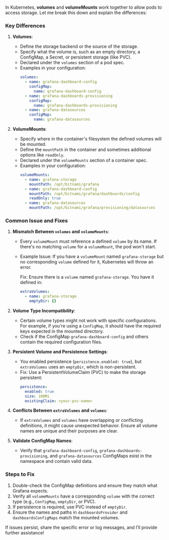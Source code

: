In Kubernetes, **volumes** and **volumeMounts** work together to allow pods to access storage. Let me break this down and explain the differences:

### Key Differences

1. **Volumes**:
   - Define the storage backend or the source of the storage.
   - Specify what the volume is, such as an empty directory, a ConfigMap, a Secret, or persistent storage (like PVC).
   - Declared under the `volumes` section of a pod spec.
   - Examples in your configuration:
     ```yaml
     volumes:
       - name: grafana-dashboard-config
         configMap:
           name: grafana-dashboard-config
       - name: grafana-dashboards-provisioning
         configMap:
           name: grafana-dashboards-provisioning
       - name: grafana-datasources
         configMap:
           name: grafana-datasources
     ```

2. **VolumeMounts**:
   - Specify where in the container's filesystem the defined volumes will be mounted.
   - Define the `mountPath` in the container and sometimes additional options like `readOnly`.
   - Declared under the `volumeMounts` section of a container spec.
   - Examples in your configuration:
     ```yaml
     volumeMounts:
       - name: grafana-storage
         mountPath: /opt/bitnami/grafana
       - name: grafana-dashboard-config
         mountPath: /opt/bitnami/grafana/dashboards/config
         readOnly: true
       - name: grafana-datasources
         mountPath: /opt/bitnami/grafana/provisioning/datasources
     ```

### Common Issue and Fixes
1. **Mismatch Between `volumes` and `volumeMounts`**:
   - Every `volumeMount` must reference a defined `volume` by its name. If there's no matching `volume` for a `volumeMount`, the pod won't start.
   - Example Issue:
     If you have a `volumeMount` named `grafana-storage` but no corresponding `volume` defined for it, Kubernetes will throw an error.

     Fix:
     Ensure there is a `volume` named `grafana-storage`. You have it defined in:
     ```yaml
     extraVolumes:
       - name: grafana-storage
         emptyDir: {}
     ```

2. **Volume Type Incompatibility**:
   - Certain volume types might not work with specific configurations. For example, if you're using a `ConfigMap`, it should have the required keys expected in the mounted directory.
   - Check if the ConfigMap `grafana-dashboard-config` and others contain the required configuration files.

3. **Persistent Volume and Persistence Settings**:
   - You enabled persistence (`persistence.enabled: true`), but `extraVolumes` uses an `emptyDir`, which is non-persistent.
   - Fix:
     Use a PersistentVolumeClaim (PVC) to make the storage persistent:
     ```yaml
     persistence:
       enabled: true
       size: 100Mi
       existingClaim: <your-pvc-name>
     ```

4. **Conflicts Between `extraVolumes` and `volumes`**:
   - If `extraVolumes` and `volumes` have overlapping or conflicting definitions, it might cause unexpected behavior. Ensure all volume names are unique and their purposes are clear.

5. **Validate ConfigMap Names**:
   - Verify that `grafana-dashboard-config`, `grafana-dashboards-provisioning`, and `grafana-datasources` ConfigMaps exist in the namespace and contain valid data.

### Steps to Fix

1. Double-check the ConfigMap definitions and ensure they match what Grafana expects.
2. Verify all `volumeMounts` have a corresponding `volume` with the correct type (e.g., `ConfigMap`, `emptyDir`, or PVC).
3. If persistence is required, use PVC instead of `emptyDir`.
4. Ensure the names and paths in `dashboardsProvider` and `dashboardsConfigMaps` match the mounted volumes.

If issues persist, share the specific error or log messages, and I’ll provide further assistance!